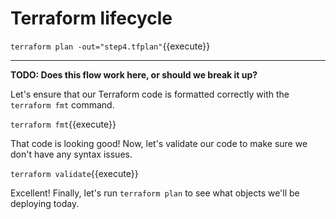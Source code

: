 # Terraform lifecycle

`terraform plan -out="step4.tfplan"`{{execute}}

---

**TODO: Does this flow work here, or should we break it up?**

Let's ensure that our Terraform code is formatted correctly with the `terraform fmt` command.

`terraform fmt`{{execute}}

That code is looking good! Now, let's validate our code to make sure we don't have any syntax issues.

`terraform validate`{{execute}}

Excellent! Finally, let's run `terraform plan` to see what objects we'll be deploying today.

